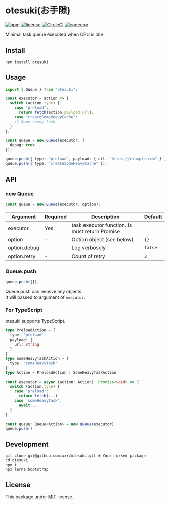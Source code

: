 # otesuki(お手隙)

[![npm](https://img.shields.io/npm/v/otesuki.svg)](https://www.npmjs.com/package/otesuki)
[![license](https://img.shields.io/github/license/Leko/otesuki.svg)](https://opensource.org/licenses/MIT)
[![CircleCI](https://circleci.com/gh/Leko/otesuki.svg?style=svg)](https://circleci.com/gh/Leko/otesuki)
[![codecov](https://codecov.io/gh/Leko/otesuki/branch/master/graph/badge.svg)](https://codecov.io/gh/Leko/otesuki)

Minimal task queue executed when CPU is idle

## Install

```
npm install otesuki
```

## Usage

```ts
import { Queue } from "otesuki";

const executor = action => {
  switch (action.type) {
    case "preload":
      return fetch(action.payload.url);
    case "createSomeHeavyCache":
    // Some heavy task
  }
};

const queue = new Queue(executor, {
  debug: true
});

queue.push({ type: "preload", payload: { url: "https://example.com" } });
queue.push({ type: "createSomeHeavyCache" });
```

## API

### new Queue

```ts
const queue = new Queue(executor, option);
```

| Argument     | Required | Description                                    | Default |
| ------------ | -------- | ---------------------------------------------- | ------- |
| executor     | Yes      | task executor function. Is must return Promise |         |
| option       | -        | Option object (see below)                      | `{}`    |
| option.debug | -        | Log verbosely                                  | `false` |
| option.retry | -        | Count of retry                                 | `3`     |

### Queue.push

```ts
queue.push({});
```

Queue.push can receive any objects.  
It will passed to argument of `executor`.

### For TypeScript

otesuki supports TypeScript.

```ts
type PreloadAction = {
  type: 'preload',
  payload: {
    url: string
  }
}
type SomeHeavyTaskAction = {
  type: 'someHeavyTask'
}
type Action = PreloadAction | SomeHeavyTaskAction

const executor = async (action: Action): Promise<void> => {
  switch (action.type) {
    case 'preload':
      return fetch(...)
    case 'someHeavyTask':
      await ...
  }
}

const queue: Queue<Action> = new Queue(executor)
queue.push()
```

## Development

```
git clone git@github.com:xxx/otesuki.git # Your forked package
cd otesuki
npm i
npx lerna bootstrap
```

## License

This package under [MIT](https://opensource.org/licenses/MIT) license.
